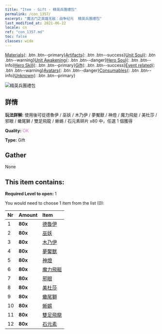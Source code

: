 ```yaml
---
title: "Item - Gift - 精英兵團禮包"
permalink: /con_1357/
excerpt: "魔法门之英雄无敌：战争纪元  精英兵團禮包"
last_modified_at: 2021-06-22
locale: cn
ref: "con_1357.md"
toc: false
classes: wide
---
```

 [Materials](/ItemsCN/){: .btn .btn--primary}[Artifacts](/ItemsCN/Artifacts/){: .btn .btn--success}[Unit Soul](/ItemsCN/UnitSoul/){: .btn .btn--warning}[Unit Awakening](/ItemsCN/UnitAwakening/){: .btn .btn--danger}[Hero Soul](/ItemsCN/HeroSoul/){: .btn .btn--info}[Hero Skill](/ItemsCN/HeroSkill/){: .btn .btn--primary}[Gift](/ItemsCN/Gift/){: .btn .btn--success}[Event related](/ItemsCN/Events/){: .btn .btn--warning}[Avatars](/ItemsCN/Avatars/){: .btn .btn--danger}[Consumables](/ItemsCN/Consumables/){: .btn .btn--info}[Unknown](/ItemsCN/Unknown/){: .btn .btn--primary}

 ![精英兵團禮包](/images/t/i_907054.png)

## 詳情
 **玩法詳解:** 使用後可從德魯伊 / 巫妖 / 木乃伊 / 夢魘獸 / 神燈 / 魔力飛艇 / 美杜莎 / 邪眼 / 蠍尾獅 / 雙足飛龍 / 蜥蜴 / 石元素碎片 x80 中，任選 1 個獲得

 **Quality:** <span style="color: #DA70D6">OK</span>

 **Type:** Gift

## Gather

  None

## This item contains:

 **Required Level to open:** 1

 You would need to choose 1 item from the list (0):

  | Nr | Amount |     Item    |
  |:---|:-------|:------------|
  | 1 |  **80x** | [德魯伊](/cn/Items/unt_206/) |  | 
  | 2 |  **80x** | [巫妖](/cn/Items/unt_212/) |  | 
  | 3 |  **80x** | [木乃伊](/cn/Items/unt_215/) |  | 
  | 4 |  **80x** | [夢魘獸](/cn/Items/unt_233/) |  | 
  | 5 |  **80x** | [神燈](/cn/Items/unt_239/) |  | 
  | 6 |  **80x** | [魔力飛艇](/cn/Items/unt_242/) |  | 
  | 7 |  **80x** | [邪眼](/cn/Items/unt_246/) |  | 
  | 8 |  **80x** | [美杜莎](/cn/Items/unt_247/) |  | 
  | 9 |  **80x** | [蠍尾獅](/cn/Items/unt_249/) |  | 
  | 10 |  **80x** | [蜥蜴](/cn/Items/unt_256/) |  | 
  | 11 |  **80x** | [雙足飛龍](/cn/Items/unt_258/) |  | 
  | 12 |  **80x** | [石元素](/cn/Items/unt_266/) |  | 
